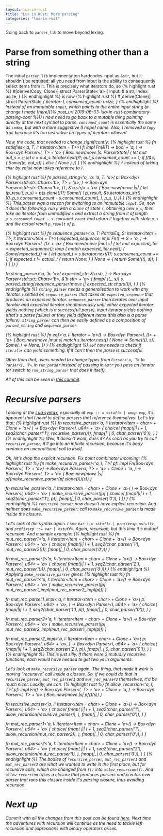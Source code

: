 ```yaml
---
layout: lua-in-rust
title: "Lua in Rust: More parsing"
categories: "lua-in-rust"
---
```


Going back to `parser_lib` to move beyond lexing.

Parse from something other than a string
========================================

The initial `parser_lib` implementation hardcodes input as `&str`, but it shouldn't be required:
all you need from input is the ability to consequently select items from it. This is precisely what iterators
do, so
{% highlight rust %}
#[derive(Copy, Clone)]
struct ParserState<'a> {
    input: &'a str,
    index: usize,
  }
{% endhighlight %}
is now
{% highlight rust %}
#[derive(Clone)]
struct ParserState<I> {
    iterator: I,
    consumed_count: usize,
}
{% endhighlight %}
Instead of an immutable `input`, which points to the entire input string (a change I made [here]({% post_url 2019-06-03-lua-in-rust-combinatory-parsing-cont %})) I now need to go back to a mutable thing pointing directly at the next symbol to parse. `consumed_count` is essentially the same as `index`, but with a more suggestive (I hope) name.
Also, I removed a `Copy` trait because it's too restrictive on types of iterators allowed.

Now, the code, that needed to change significantly:
{% highlight rust %}
fn satisfies<'a, T, I: Iterator<Item = T>>(
    f: impl Fn(&T) -> bool + 'a,
) -> Box<dyn Parser<I, T> + 'a> {
    Box::new(move |s: ParserState<I>| {
        let mut out_s = s;
        let c = out_s.iterator.next()?;
        out_s.consumed_count += 1;
        if f(&c) {
            Some((c, out_s))
        } else {
            None
        }
    })
}
{% endhighlight %}
`f` instead of taking `char` by value now takes reference to `T`.

{% highlight rust %}
fn parsed_string<'a, 'b: 'a, T: 'a>(
    p: Box<dyn Parser<std::str::Chars<'b>, T> + 'a>,
) -> Box<dyn Parser<std::str::Chars<'b>, (T, &'b str)> + 'a> {
    Box::new(move |s| {
        let (p_result, p_s) = p(s.clone())?;
        Some((
            (
                p_result,
                &s.iterator.as_str()[0..p_s.consumed_count - s.consumed_count],
            ),
            p_s,
        ))
    })
}
{% endhighlight %}
This parser was a reason for switching to an immutable `input`. So, now it does the following:
run `p` with a clone of state `s`, obtaining new `p_s`; then take an iterator from unmodified `s`
and extract a string from it of length `p_s.consumed_count - s.consumed_count` and return it together
with state `p_s` and the actual result `p_result` of `p`.

{% highlight rust %}
fn sequence_parser<'a, T: PartialEq, S: Iterator<Item = T>,
    I: Iterator<Item = T>>(
    expected_sequence: impl Fn() -> S + 'a,
) -> Box<dyn Parser<I, ()> + 'a> {
    Box::new(move |mut s| {
        let mut expected_iter = expected_sequence();
        loop {
            match expected_iter.next() {
                Some(expected_t) => {
                    let actual_t = s.iterator.next()?;
                    s.consumed_count += 1;
                    if expected_t != actual_t {
                        return None;
                    }
                }
                None => {
                    return Some(((), s));
                }
            }
        }
    })
}

fn string_parser<'a, 'b: 'a>(
    expected_str: &'a str,
) -> Box<dyn Parser<std::str::Chars<'b>, &'b str> + 'a> {
    fmap(
        |(_, s)| s,
        parsed_string(sequence_parser(move || expected_str.chars())),
    )
}
{% endhighlight %}
`string_parser` needs a generalisation to work with any iterator. I settled on `sequence_parser` that
takes an `expected_sequence` that produces an expected iterator. `sequence_parser` then iterates over
input iterator and expected iterator simultaneously until either expected iterator yields nothing (which
is a successfull parse), input iterator yields nothing (that's a parse failure) or they yield different items
(this also is a parse failure). `string_parser` can then be easily defined as a composition of `parsed_string`
and `sequence_parser`.

{% highlight rust %}
fn eof<'a, I: Iterator + 'a>() -> Box<dyn Parser<I, ()> + 'a> {
    Box::new(move |mut s| match s.iterator.next() {
        None => Some(((), s)),
        Some(_) => None,
    })
}
{% endhighlight %}
`eof` now needs to check if `iterator` can yield something. If it can't then the parse is successful.

Other than that, users needed to change types from `Parser<'a, T>` to `Parser<I, T>`, in `run_parser` instead of passing in `&str` you pass an iterator (or switch to `run_string_parser` that does it itself).

All of this can be seen in [this commit](https://github.com/projedi/lua-in-rust/pull/2/commits/aed904f1d823be0dcf29f0f553f8be68e3d9aa41).

Recursive parsers
=================

Looking at the [Lua syntax](http://www.lua.org/manual/5.1/manual.html#8), especially at `exp :: = <stuff> | unop exp`, it's apparent that I need to define parsers that reference themselves. Let's try that:
{% highlight rust %}
fn recursive_parser<'a, I: Iterator<Item = char> + Clone + 'a>(
) -> Box<dyn Parser<I, u64> + 'a>
{
    choice(
        fmap(|i| i + 1, seq2(char_parser('1'), recursive_parser())),
        fmap(|_| 0, char_parser('0')),
    )
}
{% endhighlight %}
Well, it doesn't work, does it? As soon as you try to call `recursive_parser`, it'll go into an
infinite recursion, because it's body contains an unconditional call to itself.

Ok, let's drop the explicit recursion. Fix point combinator incoming:
{% highlight rust %}
fn make_recursive_parser<'a, I, T>(
    pf: impl Fn(Box<dyn Parser<I, T> + 'a>) -> Box<dyn Parser<I, T> + 'a> + Clone + 'a,
) -> Box<dyn Parser<I, T> + 'a> {
    Box::new(move |s| pf(make_recursive_parser(pf.clone()))(s))
}

fn recursive_parser<'a, I: Iterator<Item = char> + Clone + 'a>(
) -> Box<dyn Parser<I, u64> + 'a>
{
    make_recursive_parser(|p| {
        choice(
            fmap(|i| i + 1, seq2(char_parser('1'), p)),
            fmap(|_| 0, char_parser('0')),
        )
    })
}
{% endhighlight %}
`recursive_parser` now doesn't have explicit recursion. And neither does `make_recursive_parser`: call to
`make_recursive_parser` is made inside the closure.

Let's look at the syntax again. I see `var ::= <stuff> | prefixexp <stuff>` and `prefixexp ::= var | <stuff>`.
Again, recursion, but this time it's mutual recursion. And a simple example:
{% highlight rust %}
fn mut_rec_parser1<'a, I: Iterator<Item = char> + Clone + 'a>() -> Box<dyn Parser<I, u64> + 'a> {
    choice(
        fmap(|i| i + 1, seq2(char_parser('1'), mut_rec_parser2())),
        fmap(|_| 0, char_parser('0')))
}

fn mut_rec_parser2<'a, I: Iterator<Item = char> + Clone + 'a>() -> Box<dyn Parser<I, u64> + 'a> {
    choice(
        fmap(|i| i + 1, seq2(char_parser('2'), mut_rec_parser1())),
        fmap(|_| 0, char_parser('0')))
}
{% endhighlight %}
Applying `make_recursive_parser` gives:
{% highlight rust %}
fn mut_rec_parser1<'a, I: Iterator<Item = char> + Clone + 'a>() -> Box<dyn Parser<I, u64> + 'a>
{
    make_recursive_parser(|p| mut_rec_parser1_impl(mut_rec_parser2_impl(p)))
}

fn mut_rec_parser1_impl<'a, I: Iterator<Item = char> + Clone + 'a>(
    p: Box<dyn Parser<I, u64> + 'a>,
) -> Box<dyn Parser<I, u64> + 'a> {
    choice(
        fmap(|i| i + 1, seq2(char_parser('1'), p)),
        fmap(|_| 0, char_parser('0')),
    )
}

fn mut_rec_parser2<'a, I: Iterator<Item = char> + Clone + 'a>() -> Box<dyn Parser<I, u64> + 'a>
{
    make_recursive_parser(|p| mut_rec_parser2_impl(mut_rec_parser1_impl(p)))
}

fn mut_rec_parser2_impl<'a, I: Iterator<Item = char> + Clone + 'a>(
    p: Box<dyn Parser<I, u64> + 'a>,
) -> Box<dyn Parser<I, u64> + 'a> {
    choice(
        fmap(|i| i + 1, seq2(char_parser('2'), p)),
        fmap(|_| 0, char_parser('0')),
    )
}
{% endhighlight %}
This is just silly. If there were 3 mutually recursive functions, each would have needed to get two `p`s in arguments.

Let's look at `make_recursive_parser` again. The thing, that made it work is moving "recursive" call inside
a closure. So, if we could do that in `recursive_parser`, `mut_rec_parser1` and `mut_rec_parser2` themselves, it'd
be much nicer. Luckily, we can:
{% highlight rust %}
fn allow_recursion<'a, I, T>(
    pf: impl Fn() -> Box<dyn Parser<I, T> + 'a> + Clone + 'a,
) -> Box<dyn Parser<I, T> + 'a> {
    Box::new(move |s| pf()(s))
}

fn recursive_parser<'a, I: Iterator<Item = char> + Clone + 'a>() -> Box<dyn Parser<I, u64> + 'a>
{
    choice(
        fmap(
            |i| i + 1,
            seq2(char_parser('1'), allow_recursion(recursive_parser)),
        ),
        fmap(|_| 0, char_parser('0')),
    )
}

fn mut_rec_parser1<'a, I: Iterator<Item = char> + Clone + 'a>() -> Box<dyn Parser<I, u64> + 'a>
{
    choice(
        fmap(
            |i| i + 1,
            seq2(char_parser('1'), allow_recursion(mut_rec_parser2)),
        ),
        fmap(|_| 0, char_parser('0')),
    )
}

fn mut_rec_parser2<'a, I: Iterator<Item = char> + Clone + 'a>() -> Box<dyn Parser<I, u64> + 'a>
{
    choice(
        fmap(
            |i| i + 1,
            seq2(char_parser('2'), allow_recursion(mut_rec_parser1)),
        ),
        fmap(|_| 0, char_parser('0')),
    )
}
{% endhighlight %}
The bodies of `recursive_parser`, `mut_rec_parser1` and `mut_rec_parser2` are what we wanted to write
in the first place, but for recursive calls, which are changed from `f()` into `allow_recursion(f)`.
And `allow_recursion` takes a closure that produces parsers and creates new parser that runs this closure
inside it's parsing closure, thus avoiding recursion.

Next up
=======

Commit with all the changes from this post can be found [here](https://github.com/projedi/lua-in-rust/commit/ea4422400d9e7c302ee3f27421c1c0086df6e6d8).
Next time the adventures with recursion will continue as the need to tackle left recursion and expressions
with binary operators arises.
